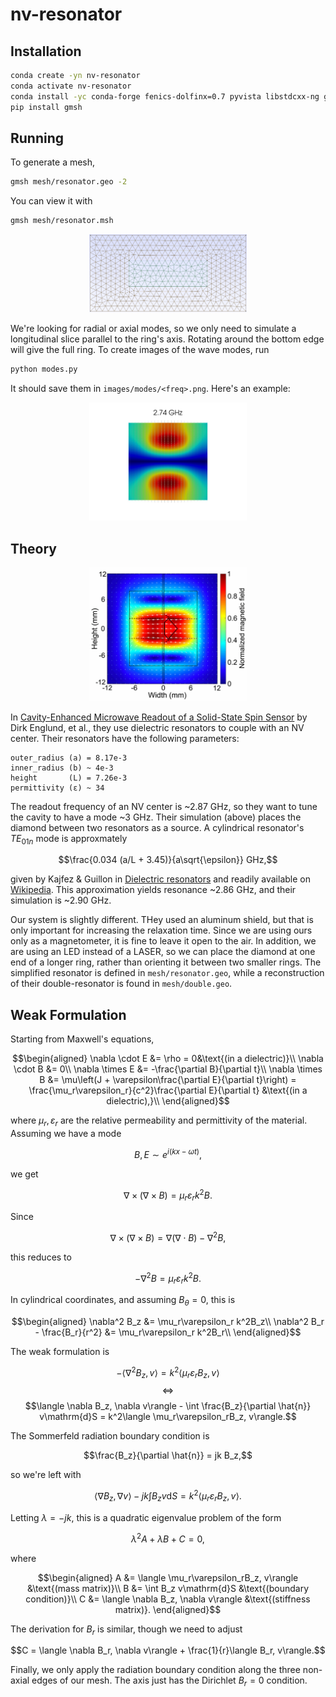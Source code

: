 # nv-resonator

## Installation

```bash
conda create -yn nv-resonator
conda activate nv-resonator
conda install -yc conda-forge fenics-dolfinx=0.7 pyvista libstdcxx-ng gmsh
pip install gmsh
```

## Running

To generate a mesh,

```bash
gmsh mesh/resonator.geo -2
```

You can view it with

```bash
gmsh mesh/resonator.msh
```

<div style="text-align: center">
    <img src="images/mesh.png" alt="Ring Mesh" width="50%"/>
</div>

We're looking for radial or axial modes, so we only need to simulate a longitudinal slice parallel to the ring's axis. Rotating around the bottom edge will give the full ring. To create images of the wave modes, run

```bash
python modes.py
```

It should save them in `images/modes/<freq>.png`. Here's an example:

<div style="text-align: center">
    <img src="images/modes/2.74_ghz.png" alt="Axial Mode of Ring at 2.74 GHz" width="50%"/>
</div>


## Theory

<div style="text-align: center">
    <img src="images/paper_simulation.png" alt="Paper Simulation" width="50%"/>
</div>

In [Cavity-Enhanced Microwave Readout of a Solid-State Spin Sensor](https://www.nature.com/articles/s41467-021-21256-7) by Dirk Englund, et al., they use dielectric resonators to couple with an NV center. Their resonators have the following parameters:

```
outer_radius (a) = 8.17e-3
inner_radius (b) ~ 4e-3
height       (L) = 7.26e-3
permittivity (ε) ~ 34
```

The readout frequency of an NV center is ~2.87 GHz, so they want to tune the cavity to have a mode ~3 GHz. Their simulation (above) places the diamond between two resonators as a source. A cylindrical resonator's $TE_{01n}$ mode is approxmately

$$\frac{0.034 (a/L + 3.45)}{a\sqrt{\epsilon}} GHz,$$

given by Kajfez & Guillon in [Dielectric resonators](https://search.worldcat.org/en/title/927557286) and readily available on [Wikipedia](https://en.wikipedia.org/wiki/Dielectric_resonator#Theory_of_operation). This approximation yields resonance ~2.86 GHz, and their simulation is ~2.90 GHz.

Our system is slightly different. THey used an aluminum shield, but that is only important for increasing the relaxation time. Since we are using ours only as a magnetometer, it is fine to leave it open to the air. In addition, we are using an LED instead of a LASER, so we can place the diamond at one end of a longer ring, rather than orienting it between two smaller rings. The simplified resonator is defined in `mesh/resonator.geo`, while a reconstruction of their double-resonator is found in `mesh/double.geo`.

## Weak Formulation

Starting from Maxwell's equations,

$$\begin{aligned}
\nabla \cdot E &= \rho = 0&\text{(in a dielectric)}\\
\nabla \cdot B &= 0\\
\nabla \times E &= -\frac{\partial B}{\partial t}\\
\nabla \times B &= \mu\left(J + \varepsilon\frac{\partial E}{\partial t}\right) = \frac{\mu_r\varepsilon_r}{c^2}\frac{\partial E}{\partial t} &\text{(in a dielectric),}\\
\end{aligned}$$

where $\mu_r, \varepsilon_r$ are the relative permeability and permittivity of the material. Assuming we have a mode

$$B, E\sim e^{i(kx - \omega t)},$$

we get

$$\nabla \times (\nabla\times B) = \mu_r\varepsilon_r k^2B.$$

Since

$$\nabla \times (\nabla\times B) = \nabla(\nabla\cdot B) - \nabla^2 B,$$

this reduces to

$$-\nabla^2 B = \mu_r\varepsilon_r k^2B.$$

In cylindrical coordinates, and assuming $B_\theta = 0$, this is

$$\begin{aligned}
\nabla^2 B_z &= \mu_r\varepsilon_r k^2B_z\\
\nabla^2 B_r - \frac{B_r}{r^2} &= \mu_r\varepsilon_r k^2B_r\\
\end{aligned}$$

The weak formulation is

$$-\langle \nabla^2 B_z, v\rangle = k^2\langle \mu_r\varepsilon_rB_z, v\rangle$$
$$\iff$$
$$\langle \nabla B_z, \nabla v\rangle - \int \frac{B_z}{\partial \hat{n}} v\mathrm{d}S = k^2\langle \mu_r\varepsilon_rB_z, v\rangle.$$

The Sommerfeld radiation boundary condition is

$$\frac{B_z}{\partial \hat{n}} = jk B_z,$$

so we're left with

$$\langle \nabla B_z, \nabla v\rangle - jk \int B_z v\mathrm{d}S = k^2 \langle \mu_r\varepsilon_rB_z, v\rangle.$$

Letting $\lambda = -jk$, this is a quadratic eigenvalue problem of the form

$$\lambda^2 A + \lambda B + C = 0,$$

where

$$\begin{aligned}
A &= \langle \mu_r\varepsilon_rB_z, v\rangle &\text{(mass matrix)}\\
B &= \int B_z v\mathrm{d}S &\text{(boundary condition)}\\
C &= \langle \nabla B_z, \nabla v\rangle &\text{(stiffness matrix)}.
\end{aligned}$$

The derivation for $B_r$ is similar, though we need to adjust

$$C = \langle \nabla B_r, \nabla v\rangle + \frac{1}{r}\langle B_r, v\rangle.$$

Finally, we only apply the radiation boundary condition along the three non-axial edges of our mesh. The axis just has the Dirichlet $B_r = 0$ condition.